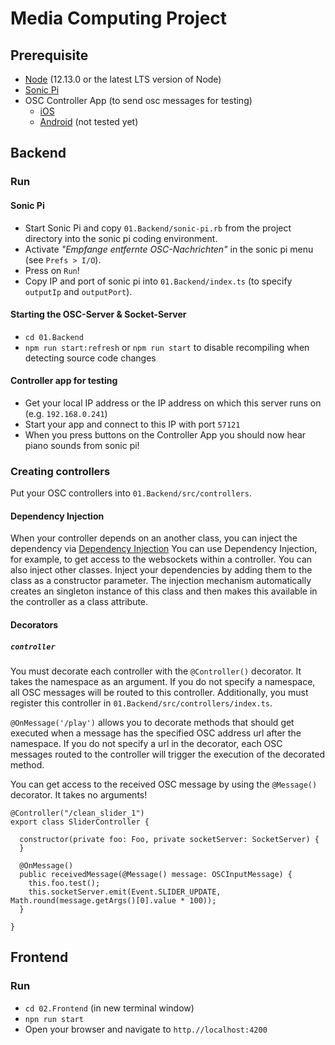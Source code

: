 # Media Computing Project

## Prerequisite
- [Node](https://nodejs.org/en/) (12.13.0 or the latest LTS version of Node)
- [Sonic Pi](https://sonic-pi.net/)
- OSC Controller App (to send osc messages for testing)
    - [iOS](https://apps.apple.com/us/app/clean-osc/id1235192209)
    - [Android](https://play.google.com/store/apps/details?id=com.ffsmultimedia.osccontroller&hl=en) (not tested yet)
    
## Backend
### Run
#### Sonic Pi
- Start Sonic Pi and copy `01.Backend/sonic-pi.rb` from the project directory into the sonic pi coding environment.
- Activate _"Empfange entfernte OSC-Nachrichten"_ in the sonic pi menu (see `Prefs > I/O`).
- Press on `Run`!
- Copy IP and port of sonic pi into `01.Backend/index.ts` (to specify `outputIp` and `outputPort`).
  
#### Starting the OSC-Server & Socket-Server
- `cd 01.Backend`
- `npm run start:refresh` or `npm run start` to disable recompiling when detecting source code changes

#### Controller app for testing
- Get your local IP address or the IP address on which this server runs on (e.g. `192.168.0.241`)
- Start your app and connect to this IP with port `57121`
- When you press buttons on the Controller App you should now hear piano sounds from sonic pi!

### Creating controllers
Put your OSC controllers into `01.Backend/src/controllers`.

#### Dependency Injection
When your controller depends on an another class, you can inject the dependency via [Dependency Injection](https://www.freecodecamp.org/news/a-quick-intro-to-dependency-injection-what-it-is-and-when-to-use-it-7578c84fa88f/)
You can use Dependency Injection, for example, to get access to the websockets within a controller.
You can also inject other classes. Inject your dependencies by adding them to the class as a constructor parameter. 
The injection mechanism automatically creates an singleton instance of this class and then makes this available in the controller as a class attribute.

#### Decorators
##### `controller`
You must decorate each controller with the `@Controller()` decorator. It takes the namespace as an argument.
If you do not specify a namespace, all OSC messages will be routed to this controller.
Additionally, you must register this controller in `01.Backend/src/controllers/index.ts`.

`@OnMessage('/play')` allows you to decorate methods that should get executed when a message has the specified OSC address url after the namespace.
If you do not specify a url in the decorator, each OSC messages routed to the controller will trigger the execution of the decorated method.

You can get access to the received OSC message by using the `@Message()` decorator. It takes no arguments!

```
@Controller("/clean_slider_1")
export class SliderController {

  constructor(private foo: Foo, private socketServer: SocketServer) {
  }

  @OnMessage()
  public receivedMessage(@Message() message: OSCInputMessage) {
    this.foo.test();
    this.socketServer.emit(Event.SLIDER_UPDATE, Math.round(message.getArgs()[0].value * 100));
  }

}
```

## Frontend
### Run
- `cd 02.Frontend` (in new terminal window)
- `npn run start`
- Open your browser and navigate to `http.//localhost:4200`
